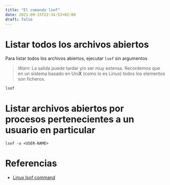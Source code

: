 ```yaml
---
title: "El comando lsof"
date: 2021-09-15T22:34:53+02:00
draft: false
---
```


# Listar todos los archivos abiertos

Para listar todos los archivos abiertos, ejecutar `lsof` sin argumentos

> _Warn:_ La salida puede tardar y/o ser muy extensa. Recordemos que en un sistema basado en Uni**X** (como lo es Linux) todos los elementos son ficheros.

```
lsof
```
# Listar archivos abiertos por procesos pertenecientes a un usuario en particular

```
lsof -u <USER-NAME>
```

# Referencias

- [Linux lsof command][lsof.command]

[lsof.command]: https://www.howtoforge.com/linux-lsof-command/ "Comando Linux lsof"
